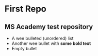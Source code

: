 # First Repo
## MS Academy test repository

* A wee bulleted (unordered) list
* Another wee bullet with **some bold text**
* Empty bullet
